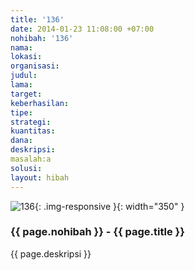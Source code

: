 ```yaml
---
title: '136'
date: 2014-01-23 11:08:00 +07:00
nohibah: '136'
nama:
lokasi:
organisasi:
judul:
lama:
target:
keberhasilan:
tipe:
strategi:
kuantitas:
dana:
deskripsi:
masalah:a
solusi:
layout: hibah
---
```


![136](/static/img/hibahcms/136.png){: .img-responsive }{: width="350" }

### {{ page.nohibah }} - {{ page.title }}

{{ page.deskripsi }}
